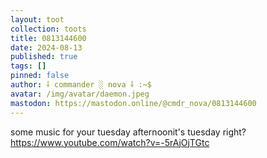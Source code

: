 ```yaml
---
layout: toot
collection: toots
title: 0813144600
date: 2024-08-13
published: true
tags: []
pinned: false
author: ⸸ commander ░ nova ⸸ :~$
avatar: /img/avatar/daemon.jpeg
mastodon: https://mastodon.online/@cmdr_nova/0813144600
---
```


some music for your tuesday afternoonit's tuesday right?https://www.youtube.com/watch?v=-5rAjOjTGtc
